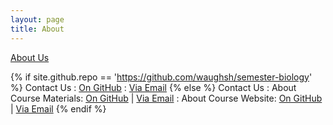 ```yaml
---
layout: page
title: About
---
```


<a href="{{ site.baseurl}}/about">
<i class="fa fa-group fa-fw"></i> About Us</a>

<!---<a href="{{ site.baseurl}}/docs">
<i class="fa fa-question-circle fa-fw"></i> Course Development Help</a> --->

{% if site.github.repo == 'https://github.com/waughsh/semester-biology' %}
Contact Us
: <a href="{{ site.github.repo }}"> 
  <i class="fa fa-github fa-fw"></i> On GitHub</a>
: <a href="mailto:{{ site.email }}"> 
  <i class="fa fa-envelope fa-fw"></i> Via Email</a>
{% else %}
Contact Us
: About Course Materials: <a href="{{ site.github.repo }}"> 
  <i class="fa fa-github fa-fw"></i> On GitHub</a> | 
  <a href="mailto:{{ site.email }}"> 
  <i class="fa fa-envelope fa-fw"></i> Via Email</a>
: About Course Website: <a href="https://github.com/waughsh/semester-biology"> 
  <i class="fa fa-github fa-fw"></i> On GitHub</a> | 
  <a href="sheldon.g.waugh.civ@mail.mil"> 
  <i class="fa fa-envelope fa-fw"></i> Via Email</a>
{% endif %}
